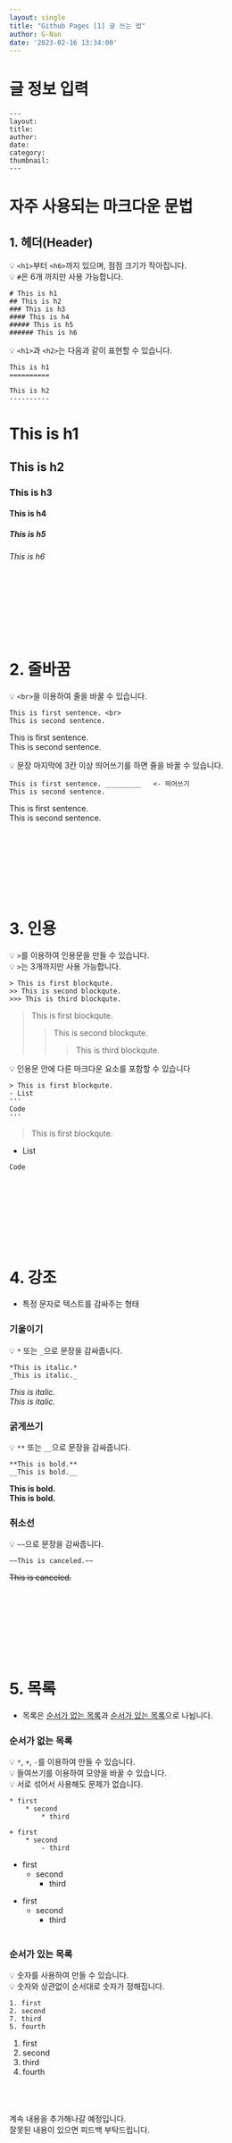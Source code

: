 ```yaml
---
layout: single
title: "Github Pages [1] 글 쓰는 법"
author: G-Nan
date: '2023-02-16 13:34:00'
---
```


# 글 정보 입력 

```
---
layout: 
title: 
author: 
date: 
category: 
thumbnail:
---
```

# 자주 사용되는 마크다운 문법
## 1. 헤더(Header)

💡 ```<h1>```부터 ```<h6>```까지 있으며, 점점 크기가 작아집니다. <br>
💡 ```#```은 6개 까지만 사용 가능합니다.

```
# This is h1
## This is h2
### This is h3
#### This is h4
##### This is h5
###### This is h6
```

💡 ```<h1>```과 ```<h2>```는 다음과 같이 표현할 수 있습니다.

``` 
This is h1
==========

This is h2
----------
```

# This is h1
## This is h2
### This is h3
#### This is h4
##### This is h5
###### This is h6

<br><br><br><br>
------------------
# 2. 줄바꿈
💡 ```<br>```을 이용하여 줄을 바꿀 수 있습니다.

```
This is first sentence. <br>
This is second sentence.
```

This is first sentence. <br>
This is second sentence.

💡 문장 마지막에 3칸 이상 띄어쓰기를 하면 줄을 바꿀 수 있습니다.

```
This is first sentence. _________   <- 띄어쓰기    
This is second sentence.
```

This is first sentence.    
This is second sentence.

<br><br><br><br>
------------------
# 3. 인용
💡 ```>```를 이용하여 인용문을 만들 수 있습니다. <br>
💡 ```>```는 3개까지만 사용 가능합니다.
```
> This is first blockqute.
>> This is second blockqute.
>>> This is third blockqute.
```
> This is first blockqute.
>> This is second blockqute.
>>> This is third blockqute.

💡 인용문 안에 다른 마크다운 요소를 포함할 수 있습니다

```
> This is first blockqute.
- List
'''
Code
'''
```

> This is first blockqute.
- List
```
Code
```

<br><br><br><br>
------------------
# 4. 강조
- 특정 문자로 텍스트를 감싸주는 형태

### 기울이기 <br>

💡 ```*``` 또는 ```_```으로 문장을 감싸줍니다.
```
*This is italic.*
_This is italic._
```
*This is italic.* <br>
_This is italic._

### 굵게쓰기 <br>

💡 ```**``` 또는 ```__```으로 문장을 감싸줍니다.
```
**This is bold.**
__This is bold.__
```
**This is bold.** <br>
__This is bold.__

### 취소선 <br>

💡 ```~~```으로 문장을 감싸줍니다.
```
~~This is canceled.~~
```
~~This is canceled.~~

<br><br><br><br>
------------------

# 5. 목록
- 목록은 <u>순서가 없는 목록</u>과 <u>순서가 있는 목록</u>으로 나뉩니다.

### 순서가 없는 목록
💡 ```*```, ```+```, ```-```를 이용하여 만들 수 있습니다. <br>
💡 들여쓰기를 이용하여 모양을 바꿀 수 있습니다. <br>
💡 서로 섞어서 사용해도 문제가 없습니다. <br>

```
* first
    * second
        * third
    
+ first
    * second
        - third
```

* first
    * second
        * third
    
+ first
    * second
        - third
<br><br>

### 순서가 있는 목록
💡 숫자를 사용하여 만들 수 있습니다. <br>
💡 숫자와 상관없이 순서대로 숫자가 정해집니다. <br>

``` 
1. first
2. second
7. third
5. fourth
```
1. first
2. second
7. third
5. fourth

<br><br><br>
계속 내용을 추가해나갈 예정입니다. <br>
잘못된 내용이 있으면 피드백 부탁드립니다.